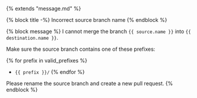 {% extends "message.md" %}

{% block title -%}
Incorrect source branch name
{% endblock %}

{% block message %}
I cannot merge the branch `{{ source.name }}` into
`{{ destination.name }}`.

Make sure the source branch contains one of these prefixes:

{% for prefix in valid_prefixes %}
* `{{ prefix }}/`
{% endfor %}

Please rename the source branch and create a new pull request.
{% endblock %}
